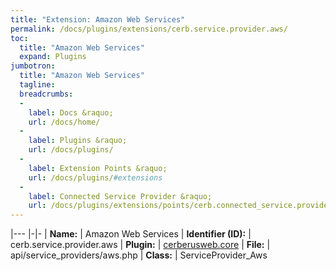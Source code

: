 ```yaml
---
title: "Extension: Amazon Web Services"
permalink: /docs/plugins/extensions/cerb.service.provider.aws/
toc:
  title: "Amazon Web Services"
  expand: Plugins
jumbotron:
  title: "Amazon Web Services"
  tagline: 
  breadcrumbs:
  -
    label: Docs &raquo;
    url: /docs/home/
  -
    label: Plugins &raquo;
    url: /docs/plugins/
  -
    label: Extension Points &raquo;
    url: /docs/plugins/#extensions
  -
    label: Connected Service Provider &raquo;
    url: /docs/plugins/extensions/points/cerb.connected_service.provider
---
```


|---
|-|-
| **Name:** | Amazon Web Services
| **Identifier (ID):** | cerb.service.provider.aws
| **Plugin:** | [cerberusweb.core](/docs/plugins/cerberusweb.core/)
| **File:** | api/service_providers/aws.php
| **Class:** | ServiceProvider_Aws

